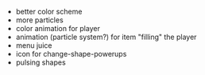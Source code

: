 - better color scheme
- more particles
- color animation for player
- animation (particle system?) for item "filling" the player
- menu juice
- icon for change-shape-powerups
- pulsing shapes